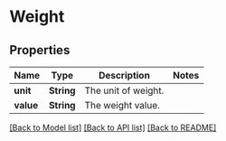# Weight

## Properties

Name | Type | Description | Notes
------------ | ------------- | ------------- | -------------
**unit** | **String** | The unit of weight. | 
**value** | **String** | The weight value. | 

[[Back to Model list]](../README.md#documentation-for-models) [[Back to API list]](../README.md#documentation-for-api-endpoints) [[Back to README]](../README.md)


